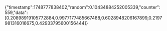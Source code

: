 {"timestamp":1748777838402,"random":0.10434884252005339,"counter":559,"data":[0.20898919105772884,0.9977177485667488,0.6028948206167899,0.2197981316016675,0.42933795600156444]}
